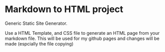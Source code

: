 # Markdown to HTML project

Generic Static Site Generator.

Use a HTML Template, and CSS file to generate an HTML page from your markdown file.
This will be used for my github pages and changes will be made (espcially the file copying)
